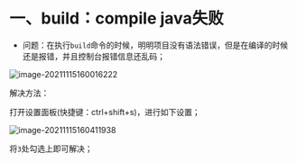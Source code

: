 # 一、build：compile java失败

- 问题：在执行`build`命令的时候，明明项目没有语法错误，但是在编译的时候还是报错，并且控制台报错信息还乱码；

![image-20211115160016222](C:\Users\nanum008\AppData\Roaming\Typora\typora-user-images\image-20211115160016222.png)



解决方法：

打开设置面板(快捷键：ctrl+shift+s)，进行如下设置；

![image-20211115160411938](C:\Users\nanum008\AppData\Roaming\Typora\typora-user-images\image-20211115160411938.png)

将`3`处勾选上即可解决；